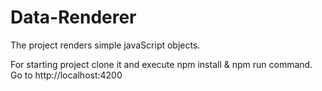 # Data-Renderer

The project renders simple javaScript objects.

For starting project clone it and execute npm install & npm run command. Go to http://localhost:4200
